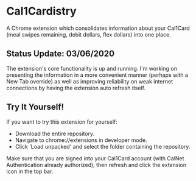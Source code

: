 # Cal1Cardistry
A Chrome extension which consolidates information about your Cal1Card (meal swipes remaining, debit dollars, flex dollars) into one place. 

## Status Update: 03/06/2020 
The extension's core functionality is up and running. I'm working on presenting the information in a more convenient manner (perhaps with a New Tab override) as well as improving reliability on weak internet connections by having the extension auto refresh itself. 


## Try It Yourself! 
If you want to try this extension for yourself: 
* Download the entire repository. 
* Navigate to chrome://extensions in developer mode. 
* Click 'Load unpacked' and select the folder containing the repository. 

Make sure that you are signed into your Cal1Card account (with CalNet Authentication already authorized), then refresh and click the extension icon in the top bar. 
